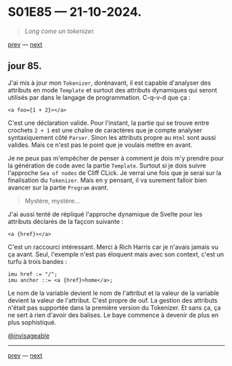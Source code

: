 # S01E85 — 21-10-2024.

> *Long come un tokenizer.*

[prev](S01E84-20-10-2024.md) — [next](S01E86-22-10-2024.md)   

## jour 85.

J'ai mis à jour mon `Tokenizer`, dorénavant, il est capable d'analyser des attributs en mode `Template` et surtout des attributs dynamiques qui seront utilisés par dans le langage de programmation. C-q-v-d que ça :

```tsx
<a foo={1 + 2}></a>
```

C'est une déclaration valide. Pour l'instant, la partie qui se trouve entre crochets `2 + 1` est une chaîne de caractères que je compte analyser syntaxiquement côté `Parser`. Sinon les attributs propre au `Html` sont aussi valides. Mais ce n'est pas le point que je voulais mettre en avant.

Je ne peux pas m'empêcher de penser à comment je dois m'y prendre pour la génération de code avec la partie `Template`. Surtout si je dois suivre l'approche `Sea of nodes` de Cliff CLick. Je verrai une fois que je serai sur la finalisation du `Tokenizer`. Mais en y pensant, il va surement falloir bien avancer sur la partie `Program` avant.

> Mystère, mystère...

J'ai aussi tenté de répliqué l'approche dynamique de Svelte pour les attributs déclarés de la façcon suivante :

```tsx
<a {href}></a>
```

C'est un raccourci intéressant. Merci à Rich Harris car je n'avais jamais vu ça avant. Seul, l'exemple n'est pas éloquent mais avec son context, c'est un turfu à trois bandes :

```tsx
imu href := "/";
imu anchor ::= <a {href}>home</a>;
```

Le nom de la variable devient le nom de l'attribut et la valeur de la variable devient la valeur de l'attribut. C'est propre de ouf. La gestion des attributs n'était pas supportée dans la première version du Tokenizer. Et sans ça, ça ne sert à rien d'avoir des balises. Le baye commence à devenir de plus en plus sophistiqué.

[@invisageable](https://twitter.com/invisageable)   

---

[prev](S01E84-20-10-2024.md) — [next](S01E86-22-10-2024.md)   
